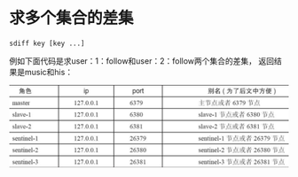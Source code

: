 # 求多个集合的差集

```text
sdiff key [key ...]
```

例如下面代码是求user：1：follow和user：2：follow两个集合的差集， 返回结果是music和his：

![](../../.gitbook/assets/image%20%28101%29.png)

